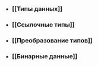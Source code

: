 - ### [[Типы данных]]
- ### [[Ссылочные типы]]
- ### [[Преобразование типов]]
- ### [[Бинарные данные]]